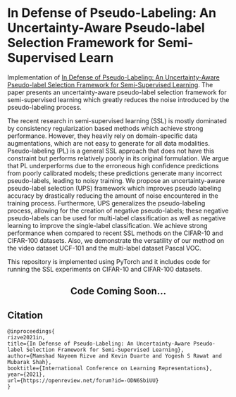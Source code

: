 # In Defense of Pseudo-Labeling: An Uncertainty-Aware Pseudo-label Selection Framework for Semi-Supervised Learn

Implementation of [In Defense of Pseudo-Labeling: An Uncertainty-Aware Pseudo-label Selection Framework for Semi-Supervised Learning](https://arxiv.org/abs/2101.06329). The paper presents an uncertainty-aware pseudo-label selection framework for semi-supervised learning which greatly reduces the noise introduced by the pseudo-labeling process.

The recent research in semi-supervised learning (SSL) is mostly dominated by consistency regularization based methods which achieve strong performance. However, they heavily rely on domain-specific data augmentations, which are not easy to generate for all data modalities. Pseudo-labeling (PL) is a general SSL approach that does not have this constraint but performs relatively poorly in its original formulation. We argue that PL underperforms due to the erroneous high confidence predictions from poorly calibrated models; these predictions generate many incorrect pseudo-labels, leading to noisy training. We propose an uncertainty-aware pseudo-label selection (UPS) framework which improves pseudo labeling accuracy by drastically reducing the amount of noise encountered in the training process. Furthermore, UPS generalizes the pseudo-labeling process, allowing for the creation of negative pseudo-labels; these negative pseudo-labels can be used for multi-label classification as well as negative learning to improve the single-label classification. We achieve strong performance when compared to recent SSL methods on the CIFAR-10 and CIFAR-100 datasets. Also, we demonstrate the versatility of our method on the video dataset UCF-101 and the multi-label dataset Pascal VOC.

This repository is implemented using PyTorch and it includes code for running the SSL experiments on CIFAR-10 and CIFAR-100 datasets.

<center> <h2>Code Coming Soon...</h2> </center>

## Citation
```
@inproceedings{
rizve2021in,
title={In Defense of Pseudo-Labeling: An Uncertainty-Aware Pseudo-label Selection Framework for Semi-Supervised Learning},
author={Mamshad Nayeem Rizve and Kevin Duarte and Yogesh S Rawat and Mubarak Shah},
booktitle={International Conference on Learning Representations},
year={2021},
url={https://openreview.net/forum?id=-ODN6SbiUU}
}
```
